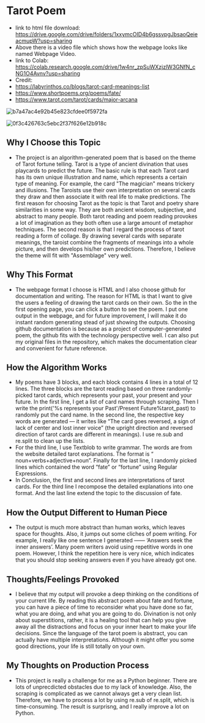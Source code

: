 # Tarot Poem

- link to html file download: https://drive.google.com/drive/folders/1xxymcOID4b6gssvpgJbsaoQeieacmupW?usp=sharing
- Above there is a video file which shows how the webpage looks like named Webpage Video.
- link to Colab: https://colab.research.google.com/drive/1w4nr_zpSuWXzjzlW3GNfN_cNG1O4Avnv?usp=sharing
- Credit:
- https://labyrinthos.co/blogs/tarot-card-meanings-list
- https://www.shortpoems.org/poems/fate/
- https://www.tarot.com/tarot/cards/major-arcana

![b7a47ac4e92b45e823cfdee0f5972fa](https://user-images.githubusercontent.com/58541110/152698942-65359db0-6d20-4a89-89d7-f916a6d877ee.png)

![0f3c426763c5ebc2f37f626e12b918c](https://user-images.githubusercontent.com/58541110/152698945-33c7b35a-c81c-402f-8b31-9a9670482688.png)

## Why I Choose this Topic

- The project <Tarot Poem> is an algorithm-generated poem that is based on the theme of Tarot fortune telling. Tarot is a type of ancient divination that uses playcards to predict the future. The basic rule is that each Tarot card has its own unique illustration and name, which represents a certain type of meaning. For example, the card "The magician" means trickery and illusions. The Taroists use their own interpretation on several cards they draw and then associate it with real life to make predictions.  The first reason for choosing Tarot as the topic is that Tarot and poetry share similarities in some way. They are both ancient wisdom, subjective, and abstract to many people. Both tarot reading and poem reading provokes a lot of imagination as they both often use a large amount of metaphor techniques. The second reason is that I regard the process of tarot reading a form of collage. By drawing several cards with separate meanings, the taroist combine the fragments of meanings into a whole picture, and then develops his/her own predictions. Therefore, I believe the theme will fit with "Assemblage" very well.

## Why This Format
- The webpage format I choose is HTML and I also choose github for documentation and writing. The reason for HTML is that I want to give the users a feeling of drawing the tarot cards on their own. So the in the first opening page, you can click a button to see the poem. I put one output in the webpage, and for future improvement, I will make it do instant random generating stead of just showing the outputs. Choosing github documentation is because as a project of computer-generated poem, the github fits with the technology perspective well. I can also put my original files in the repository, which makes the documentation clear and convenient for future reference.   
  
## How the Algorithm Works
  
- My poems have 3 blocks, and each block contains 4 lines in a total of 12 lines. The three blocks are the tarot reading based on three randomly-picked tarot cards, which represents your past, your present and your future. In the first line, I get a list of card names through scraping. Then I write the print('%s represents your Past'/Present Future%tarot_past) to randomly put the card name. In the second line, the respective key words are generated — it writes like “The card goes reversed, a sign of lack of center and lost inner voice” (the upright direction and reversed direction of tarot cards are different in meanings). I use re.sub and re.split to clean up the lists. 
- For the third line, I use Textblob to write grammar. The words are from the website detailed tarot explanations. The format is “ noun+verbs+adjective+noun”. Finally for the last line, I randomly picked lines which contained the word “fate” or “fortune” using Regular Expressions. 
- In Conclusion, the first and second lines are interpretations of tarot cards. For the third line I recompose the detailed explanations into one format. And the last line extend the topic to the discussion of fate. 

## How the Output Different to Human Piece
- The output is much more abstract than human works, which leaves space for thoughts. Also, it jumps out some cliches of poem writing. For example, I really like one sentence I generated —— ‘Answers seek the inner answers’. Many poem writers avoid using repetitive words in one poem. However, I think the repetition here is very nice, which indicates that you should stop seeking answers even if you have already got one. 
  
## Thoughts/Feelings Provoked
- I believe that my output will provoke a deep thinking on the conditions of your current life. By reading this abstract poem about fate and fortune, you can have a piece of time to reconsider what you have done so far, what you are doing, and what you are going to do. Divination is not only about superstitions, rather, it is a healing tool that can help you give away all the distractions and focus on your inner heart to make your life decisions. Since the language of the tarot poem is abstract, you can actually have multiple interpretations. Although it might offer you some good directions, your life is still totally on your own.
  
## My Thoughts on Production Process
 - This project is really a challenge for me as a Python beginner. There are lots of unprecdicted obstacles due to my lack of knowledge. Also, the scraping is complicated as we cannot always get a very clean list. Therefore, we have to process a lot by using re.sub of re.split, which is time-consuming. The result is surprisng, and I really improve a lot on Python. 

